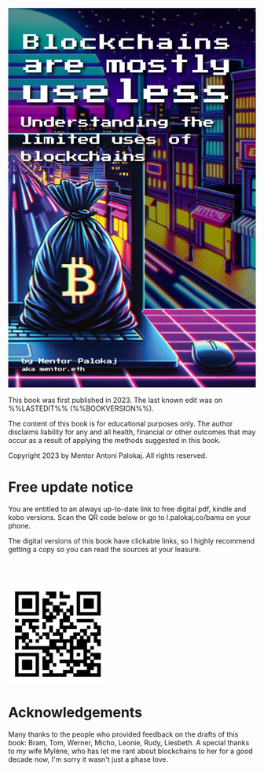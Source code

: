 <div id="pdfcover" class='pdfonly'>
		<div class='center'>
	    <img src="../assets/cover.png" />
		<img style="display: none;" src="https://unidentifiedanalytics.web.app/touch/?namespace=blockchains-are-mostly-useless" />
    </div>
</div>

<div class='center'></div>

<div class='center fullscreen'>
	<div class='left'>
		<p>This book was first published in 2023. The last known edit was on %%LASTEDIT%% (%%BOOKVERSION%%).</p>
		<p>The content of this book is for educational purposes only. The author disclaims liability for any and all health, financial or other outcomes that may occur as a result of applying the methods suggested in this book.</p>
		<p>Copyright 2023 by Mentor Antoni Palokaj. All rights reserved.</p>
	</div>
</div>

<div class='center fullscreen'>
	<h1>Free update notice</h1>
	<p>You are entitled to an always up-to-date link to free digital pdf, kindle and kobo versions. Scan the QR code below or go to l.palokaj.co/bamu on your phone.</p> 
	<p class="pdfonly">The digital versions of this book have clickable links, so I highly recommend getting a copy so you can read the sources at your leasure.</p>
	<img style="width: 40%; height: auto; margin-top: 50px;" src='../assets/claim.svg' />
</div>

<div class='center fullscreen'>
	<h1>Acknowledgements</h1>
	<p>Many thanks to the people who provided feedback on the drafts of this book: Bram, Tom, Werner, Micho, Leonie, Rudy, Liesbeth. A special thanks to my wife Mylène, who has let me rant about blockchains to her for a good decade now, I'm sorry it wasn't just a phase love.</p>
</div>